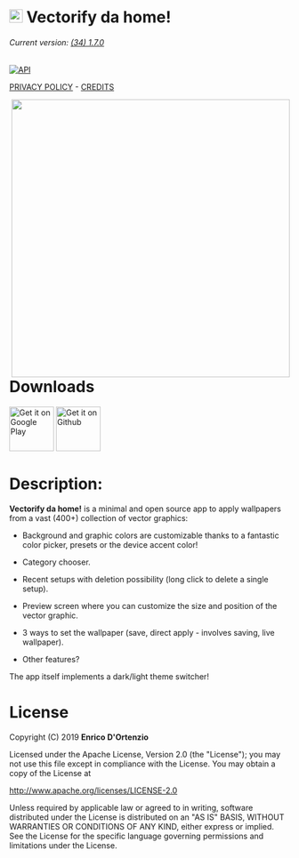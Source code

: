 # <img src ="https://upload.wikimedia.org/wikipedia/commons/b/b5/Kotlin-logo.png" width=24> Vectorify da home!

###### Current version: [(34) 1.7.0](https://github.com/enricocid/VectorifyDaHome/releases/tag/v1.7.0)


[![API](https://img.shields.io/badge/API-21%2B-blue.svg?style=flat-square)](https://android-arsenal.com/api?level=21)

[PRIVACY POLICY](https://github.com/enricocid/VectorifyDaHome/blob/master/PRIVACY-POLICY.md) - [CREDITS](https://github.com/enricocid/VectorifyDaHome/blob/master/Credits.md)

<img align="right" src="https://raw.githubusercontent.com/enricocid/VectorifyDaHome/master/vdh34.gif" height="500px"/>

# Downloads

[<img alt="Get it on Google Play" height="80" src="https://play.google.com/intl/en_us/badges/images/generic/en_badge_web_generic.png">](https://play.google.com/store/apps/details?id=com.iven.iconify)
[<img alt="Get it on Github" height="80" src="https://raw.githubusercontent.com/flocke/andOTP/master/assets/badges/get-it-on-github.png">](https://github.com/enricocid/VectorifyDaHome/releases)


# Description:

**Vectorify da home!** is a minimal and open source app to apply wallpapers from a vast (400+) collection of vector graphics:

- Background and graphic colors are customizable thanks to a fantastic color picker, presets or the device accent color!

- Category chooser.

- Recent setups with deletion possibility (long click to delete a single setup).

- Preview screen where you can customize the size and position of the vector graphic.

- 3 ways to set the wallpaper (save, direct apply - involves saving, live wallpaper).


- Other features?

The app itself implements a dark/light theme switcher!


# License

Copyright (C) 2019 **Enrico D'Ortenzio**

Licensed under the Apache License, Version 2.0 (the "License");
you may not use this file except in compliance with the License.
You may obtain a copy of the License at

   http://www.apache.org/licenses/LICENSE-2.0

Unless required by applicable law or agreed to in writing, software distributed under the License is distributed on an "AS IS" BASIS, WITHOUT WARRANTIES OR CONDITIONS OF ANY KIND, either express or implied.
See the License for the specific language governing permissions and limitations under the License.
